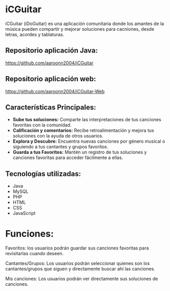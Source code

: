 # iCGuitar
iCGuitar (iDoGuitar) es una aplicación comunitaria donde los amantes de la música pueden compartir y mejorar soluciones para cacniones, desde letras, acordes y tablaturas.

## Repositorio aplicación Java:
https://github.com/aaroonn2004/iCGuitar

## Repositorio aplicación web:
https://github.com/aaroonn2004/iCGuitar-Web

## Características Principales:

- **Sube tus soluciones:** Comparte las interpretaciones de tus canciones favoritas con la comunidad.
- **Calificación y comentarios:** Recibe retroalimentación y mejora tus soluciones con la ayuda de otros usuarios.
- **Explora y Descubre:** Encuentra nuevas canciones por género musical o siguiendo a tus cantantes y grupos favoritos.
- **Guarda a tus Favoritos:** Mantén un registro de tus soluciones y canciones favoritas para acceder fácilmente a ellas.

## Tecnologías utilizadas:

- Java
- MySQL
- PHP
- HTML
- CSS
- JavaScript


# Funciones:
Favoritos: los usuarios podrán guardar sus canciones favoritas para revisitarlas cuando deseen.

Cantantes/Grupos: Los usuarios podrán seleccionar quienes son los cantantes/grupos que siguen y directamente buscar ahí las canciones.

Mis canciones: Los usuarios podrán ver directamente sus soluciones de canciones.
